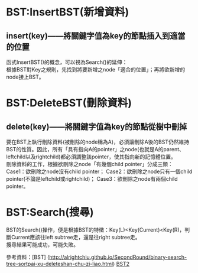 
# BST:InsertBST(新增資料)
## insert(key)——將關鍵字值為key的節點插入到適當的位置
函式InsertBST()的概念，可以視為Search()的延伸：<br>
根據BST對Key之規則，先找到將要新增之node「適合的位置」；再將欲新增的node接上BST。<br>

# BST:DeleteBST(刪除資料)
## delete(key)——將關鍵字值為key的節點從樹中刪掉
要在BST上執行刪除資料(被刪除的node稱為A)，必須讓刪除A後的BST仍然維持BST的性質。因此，所有「具有指向A的pointer」之node(也就是A的parent、leftchild以及rightchild)都必須調整該pointer，使其指向新的記憶體位置。<br>
刪除資料的工作，根據欲刪除之node「有幾個child pointer」分成三類：<br>
Case1：欲刪除之node沒有child pointer；
Case2：欲刪除之node只有一個child pointer(不論是leftchild或rightchild)；
Case3：欲刪除之node有兩個child pointer。

# BST:Search(搜尋)
BST的Search()操作，便是根據BST的特徵：Key(L)<Key(Current)<Key(R)，判斷Current應該往left subtree走，還是往right subtree走。<br>
搜尋結果可能成功，可能失敗。<br>

參考資料：[BST] (http://alrightchiu.github.io/SecondRound/binary-search-tree-sortpai-xu-deleteshan-chu-zi-liao.html)
        [BST2](http://alrightchiu.github.io/SecondRound/binary-search-tree-searchsou-xun-zi-liao-insertxin-zeng-zi-liao.html)



